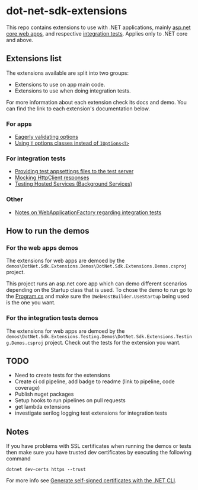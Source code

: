 # dot-net-sdk-extensions

This repo contains extensions to use with .NET applications, mainly [asp.net core web apps](https://docs.microsoft.com/en-us/aspnet/core), and respective [integration tests](https://docs.microsoft.com/en-us/aspnet/core/test/integration-tests?#introduction-to-integration-tests). Applies only to .NET core and above.

## Extensions list

The extensions available are split into two groups:

* Extensions to use on app main code.
* Extensions to use when doing integration tests.

For more information about each extension check its docs and demo. You can find the link to each extension's documentation below.

### For apps

* [Eagerly validating options](/docs/configuration/options-eagerly-validation.md)
* [Using `T` options classes instead of `IOptions<T>`](/docs/configuration/options-without-IOptions.md)

### For integration tests

* [Providing test appsettings files to the test server](/docs/integration-tests/configuring-webhost.md)
* [Mocking HttpClient responses](/docs/integration-tests/http-mocking.md)
* [Testing Hosted Services (Background Services)](/docs/integration-tests/hosted-services.md)

### Other

* [Notes on WebApplicationFactory regarding integration tests](/docs/integration-tests/web-application-factory.md)

## How to run the demos

### For the web apps demos

The extensions for web apps are demoed by the `demos\DotNet.Sdk.Extensions.Demos\DotNet.Sdk.Extensions.Demos.csproj` project.

This project runs an asp.net core app which can demo different scenarios depending on the Startup class that is used. To chose the demo to run go to the [Program.cs](/demos/AspNetCore.Extensions.Demos/Program.cs) and make sure the `IWebHostBuilder.UseStartup` being used is the one you want.

### For the integration tests demos

The extensions for web apps are demoed by the `demos\DotNet.Sdk.Extensions.Testing.Demos\DotNet.Sdk.Extensions.Testing.Demos.csproj` project. Check out the tests for the extension you want.

## TODO

* Need to create tests for the extensions
* Create ci cd pipeline, add badge to readme (link to pipeline, code coverage)
* Publish nuget packages
* Setup hooks to run pipelines on pull requests
* get lambda extensions 
* investigate serilog logging test extensions for integration tests


## Notes

If you have problems with SSL certificates when running the demos or tests then make sure you have trusted dev certificates by executing the following command

```
dotnet dev-certs https --trust
```

For more info see [Generate self-signed certificates with the .NET CLI](https://docs.microsoft.com/en-us/dotnet/core/additional-tools/self-signed-certificates-guide).
